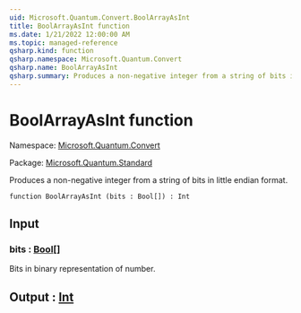 ```yaml
---
uid: Microsoft.Quantum.Convert.BoolArrayAsInt
title: BoolArrayAsInt function
ms.date: 1/21/2022 12:00:00 AM
ms.topic: managed-reference
qsharp.kind: function
qsharp.namespace: Microsoft.Quantum.Convert
qsharp.name: BoolArrayAsInt
qsharp.summary: Produces a non-negative integer from a string of bits in little endian format.
---
```


# BoolArrayAsInt function

Namespace: [Microsoft.Quantum.Convert](xref:Microsoft.Quantum.Convert)

Package: [Microsoft.Quantum.Standard](https://nuget.org/packages/Microsoft.Quantum.Standard)


Produces a non-negative integer from a string of bits in little endian format.

```qsharp
function BoolArrayAsInt (bits : Bool[]) : Int
```


## Input

### bits : [Bool](xref:microsoft.quantum.qsharp.valueliterals#bool-literals)[]

Bits in binary representation of number.



## Output : [Int](xref:microsoft.quantum.qsharp.valueliterals#int-literals)

